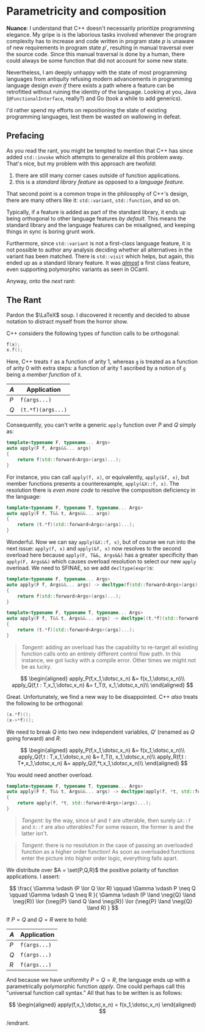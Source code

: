 # Parametricity and composition

**Nuance**: I understand that C++ doesn't necessarily prioritize programming elegance. My gripe is is the laborious tasks involved whenever the program complexity has to increase and code written in program state $p$ is unaware of new requirements in program state $p'$, resulting in manual traversal over the source code. Since this manual traversal is done by a human, there could always be some function that did not account for some new state.

Nevertheless, I am deeply unhappy with the state of most programming languages from antiquity refusing modern advancements in programming language design _even if_ there exists a path where a feature can be retrofitted without ruining the identity of the language. Looking at you, Java (`@FunctionalInterface`, really?) and Go (took a while to add generics).

I'd rather spend my efforts on repositioning the state of existing programming languages, lest them be wasted on wallowing in defeat.

## Prefacing

As you read the rant, you might be tempted to mention that C++ has since added `std::invoke` which attempts to generalize all this problem away. That's nice, but my problem with this approach are twofold:

1. there are still many corner cases outside of function applications.
2. this is a _standard library feature_ as opposed to a _language feature_.

That second point is a common trope in the philosophy of C++'s design, there are many others like it: `std::variant`, `std::function`, and so on.

Typically, if a feature is added as part of the standard library, it ends up being orthogonal to other language features _by default_. This means the standard library and the language features can be misaligned, and keeping things in sync is boring grunt work.

Furthermore, since `std::variant` is not a first-class language feature, it is not possible to author any analysis deciding whether all alternatives in the variant has been matched. There is `std::visit` which helps, but again, this ended up as a standard library feature. It was [_almost_](https://www.open-std.org/jtc1/sc22/wg21/docs/papers/2016/p0095r1.html) a first class feature, even supporting polymorphic variants as seen in OCaml.

Anyway, onto the _next_ rant:

## The Rant

Pardon the $\LaTeX$ soup. I discovered it recently and decided to abuse notation to distract myself from the horror show.

C++ considers the following types of function calls to be orthogonal:

```cpp
f(x);
x.f();
```

Here, C++ treats `f` as a function of arity 1, whereas `g` is treated as a function of arity 0 with extra steps: a function of arity 1 ascribed by a notion of `g` being a _member function_ of `X`.

| $A$ | Application       |
|-----|-------------------|
| $P$ | `f(args...)`      |
| $Q$ | `(t.*f)(args...)` |

Consequently, you can't write a generic `apply` function over $P$ and $Q$ simply as:

```cpp
template<typename F, typename... Args>
auto apply(F f, Args&&... args)
{
    return f(std::forward<Args>(args)...);
}
```

For instance, you can call `apply(f, x)`, or equivalently, `apply(&f, x)`, but member functions presents a counterexample, `apply(&X::f, x)`. The resolution there is _even more code_ to resolve the composition deficiency in the language:

```cpp
template<typename F, typename T, typename... Args>
auto apply(F f, T&& t, Args&&... args)
{
    return (t.*f)(std::forward<Args>(args)...);
}
```

Wonderful. Now we can say `apply(&X::f, x)`, but of course we run into the next issue: `apply(f, x)` and `apply(&f, x)` now resolves to the second overload here because `apply(F, T&&, Args&&)` has a greater specificity than `apply(F, Args&&)` which causes overload resolution to select our new `apply` overload. We need to SFINAE, so we add `decltype(expr)`s:

```cpp
template<typename F, typename... Args>
auto apply(F f, Args&&... args) -> decltype(f(std::forward<Args>(args)...))
{
    return f(std::forward<Args>(args)...);
}

template<typename F, typename T, typename... Args>
auto apply(F f, T&& t, Args&&... args) -> decltype((t.*f)(std::forward<Args>(args)...))
{
    return (t.*f)(std::forward<Args>(args)...);
}
```

> *Tangent*: adding an overload has the capability to re-target all existing function calls onto an entirely different control flow path. In this instance, we got lucky with a compile error. Other times we might not be as lucky.

$$
\begin{aligned}
apply_P(f,x_1,\dotsc,x_n)       &= f(x_1,\dotsc,x_n)\\
apply_Q(f,t : T,x_1,\dotsc,x_n) &= f_T(t, x_1,\dotsc,x_n)\\
\end{aligned}
$$

Great. Unfortunately, we find a new way to be disappointed. C++ _also_ treats the following to be orthogonal:

```cpp
(x.*f)();
(x->*f)();
```

We need to break $Q$ into two new independent variables, $Q'$ (renamed as $Q$ going forward) and $R$:

$$
\begin{aligned}
apply_P(f,x_1,\dotsc,x_n)        &= f(x_1,\dotsc,x_n)\\
apply_Q(f,t : T,x_1,\dotsc,x_n)  &= f_T(t, x_1,\dotsc,x_n)\\
apply_R(f,t : T*,x_1,\dotsc,x_n) &= apply_Q(f,*t,x_1,\dotsc,x_n)\\
\end{aligned}
$$

You would need another overload.

```cpp
template<typename F, typename T, typename... Args>
auto apply(F f, T&& t, Args&&... args) -> decltype(apply(f, *t, std::forward<Args>(args)...))
{
    return apply(f, *t, std::forward<Args>(args)...);
}
```

> *Tangent*: by the way, since `&f` and `f` are utterable, then surely `&X::f` and `X::f` are also utterables? For some reason, the former is and the latter isn't.

> *Tangent*: there is no resolution in the case of passing an overloaded function as a higher order function! As soon as overloaded functions enter the picture into higher order logic, everything falls apart.

We distribute over $A = \set{P,Q,R}$ the positive polarity of function applications. I assert:

$$
\frac{
    \Gamma \vdash (P \lor Q \lor R)
    \qquad
    \Gamma \vdash P \neq Q
    \qquad
    \Gamma \vdash Q \neq R
}{
    \Gamma \vdash (P \land \neg{Q} \land \neg{R}) \lor (\neg{P} \land Q \land \neg{R}) \lor (\neg{P} \land \neg{Q} \land R)
}
$$

If $P = Q$ and $Q = R$ were to hold:

| $A$ | Application  |
|-----|--------------|
| $P$ | `f(args...)` |
| $Q$ | `f(args...)` |
| $R$ | `f(args...)` |

And because we have uniformity $P = Q = R$, the language ends up with a parametrically polymorphic function $apply$. One could perhaps call this "universal function call syntax." All that has to be written is as follows:

$$
\begin{aligned}
apply(f,x_1,\dotsc,x_n) = f(x_1,\dotsc,x_n)
\end{aligned}
$$

/endrant.
